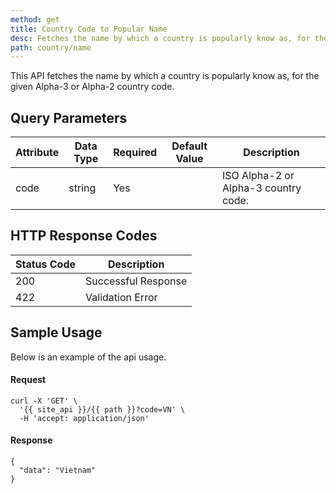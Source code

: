 ```yaml
---
method: get
title: Country Code to Popular Name
desc: Fetches the name by which a country is popularly know as, for the given Alpha-3 or Alpha-2 country code.
path: country/name
---
```


This API fetches the name by which a country is popularly know as, for the given Alpha-3 or Alpha-2 country code.

## Query Parameters

| Attribute | Data Type | Required | Default Value |Description |
| ----------- | ----------- | -----------  | ----------- | ----------- |
| code | string | Yes | | ISO Alpha-2 or Alpha-3 country code.  |

## HTTP Response Codes

| Status Code | Description |
| ----------- | ----------- |
| 200 | Successful Response |
| 422 | Validation Error |

## Sample Usage

Below is an example of the api usage. 

#### Request

```
curl -X 'GET' \
  '{{ site_api }}/{{ path }}?code=VN' \
  -H 'accept: application/json'
```

#### Response

```
{
  "data": "Vietnam"
}
```
